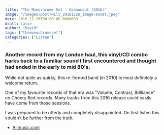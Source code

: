 ```yaml
---
title: "The Monochrome Set - Cosmonaut (2016)"
image: "/images/post/wilt_20161226_image-asset.jpeg"
date: 2016-12-26T00:00:00.0000000
draft: false
author: "David"
tags: ["themonochromeset"]
categories: ["Listen"]
---
```

### Another record from my London haul, this vinyl/CD combo harks back to a familiar sound I first encountered and thought had ended in the early to mid 80's. 

 While not quite as quirky, this re-formed band (in 2010) is most definitely a welcome return.

 One of my favourite records of that era was "Volume, Contrast, Brilliance" on Cheery Red records. Many tracks from this 2016 release could easily have come from those sessions.

 I was prepared to be utterly and completely disappointed. On first listen this couldn't be further from the truth. 

-  [Allmusic.com](http://www.allmusic.com/album/cosmonaut-mw0002960658)